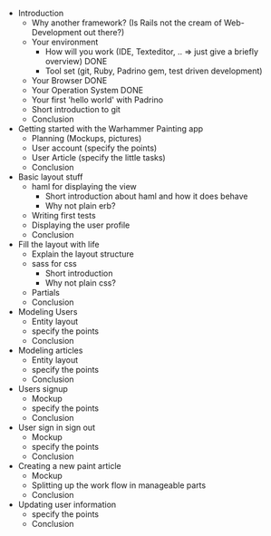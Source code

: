 - Introduction
  - Why another framework? (Is Rails not the cream of Web-Development out there?)
  - Your environment
    - How will you work (IDE, Texteditor, .. => just give a briefly overview) DONE
    - Tool set (git, Ruby, Padrino gem, test driven development)
  - Your Browser DONE
  - Your Operation System DONE
  - Your first 'hello world' with Padrino
  - Short introduction to git
  - Conclusion
- Getting started with the Warhammer Painting app
  - Planning (Mockups, pictures)
  - User account (specify the points)
  - User Article (specify the little tasks)
  - Conclusion
- Basic layout stuff
  - haml for displaying the view
    - Short introduction about haml and how it does behave
    - Why not plain erb?
  - Writing first tests
  - Displaying the user profile
  - Conclusion
- Fill the layout with life
  - Explain the layout structure
  - sass for css
    - Short introduction
    - Why not plain css?
  - Partials
  - Conclusion
- Modeling Users
  - Entity layout
  - specify the points
  - Conclusion
- Modeling articles
  - Entity layout
  - specify the points
  - Conclusion
- Users signup
  - Mockup
  - specify the points
  - Conclusion
- User sign in sign out
  - Mockup
  - specify the points
  - Conclusion
- Creating a new paint article
  - Mockup
  - Splitting up the work flow in manageable parts
  - Conclusion
- Updating user information
  - specify the points
  - Conclusion
